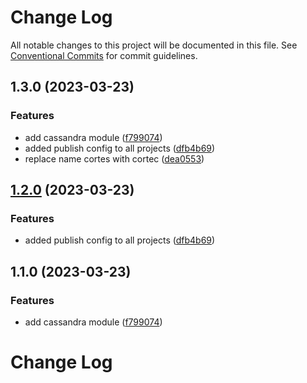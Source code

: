 # Change Log

All notable changes to this project will be documented in this file.
See [Conventional Commits](https://conventionalcommits.org) for commit guidelines.

## 1.3.0 (2023-03-23)

### Features

- add cassandra module ([f799074](https://github.com/saswatds/cortes/commit/f799074acd8b1b4a0ad3cb2a2f420afa6edaf180))
- added publish config to all projects ([dfb4b69](https://github.com/saswatds/cortes/commit/dfb4b69645b860b6686792d7a4272700686fd544))
- replace name cortes with cortec ([dea0553](https://github.com/saswatds/cortes/commit/dea055356354609a61c9900293a68c07cb71ba54))

## [1.2.0](https://github.com/saswatds/cortes/compare/@cortec/cassandra@1.1.0...@cortec/cassandra@1.2.0) (2023-03-23)

### Features

- added publish config to all projects ([dfb4b69](https://github.com/saswatds/cortes/commit/dfb4b69645b860b6686792d7a4272700686fd544))

## 1.1.0 (2023-03-23)

### Features

- add cassandra module ([f799074](https://github.com/saswatds/cortes/commit/f799074acd8b1b4a0ad3cb2a2f420afa6edaf180))

# Change Log
